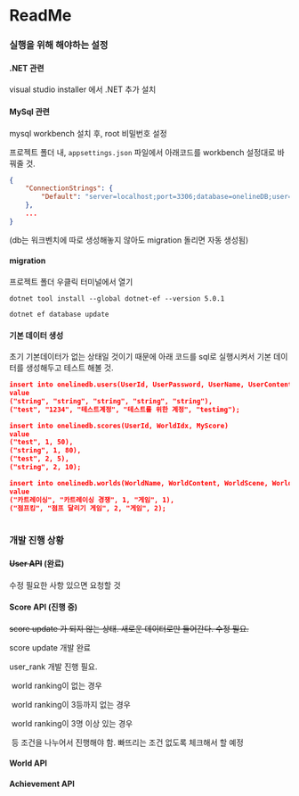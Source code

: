 # ReadMe

### 실행을 위해 해야하는 설정

#### .NET 관련

visual studio installer 에서 .NET 추가 설치



#### MySql 관련

mysql workbench 설치 후, root 비밀번호 설정

프로젝트 폴더 내, `appsettings.json` 파일에서 아래코드를 workbench 설정대로 바꿔줄 것.

```json
{
    "ConnectionStrings": {
        "Default": "server=localhost;port=3306;database=onelineDB;user=root;password=[pw]"
    },
    ...
}
```

 (db는 워크벤치에 따로 생성해놓지 않아도 migration 돌리면 자동 생성됨)



#### migration

프로젝트 폴더 우클릭 터미널에서 열기

 `dotnet tool install --global dotnet-ef --version 5.0.1`

`dotnet ef database update`



#### 기본 데이터 생성

초기 기본데이터가 없는 상태일 것이기 때문에 아래 코드를 sql로 실행시켜서 기본 데이터를 생성해두고 테스트 해볼 것.

```json
insert into onelinedb.users(UserId, UserPassword, UserName, UserContent, UserImg)
value
("string", "string", "string", "string", "string"),
("test", "1234", "테스트계정", "테스트를 위한 계정", "testimg");

insert into onelinedb.scores(UserId, WorldIdx, MyScore)
value
("test", 1, 50),
("string", 1, 80),
("test", 2, 5),
("string", 2, 10);

insert into onelinedb.worlds(WorldName, WorldContent, WorldScene, WorldCategory, WorldImg)
value
("카트레이싱", "카트레이싱 경쟁", 1, "게임", 1),
("점프킹", "점프 달리기 게임", 2, "게임", 2);



```





### 개발 진행 상황

#### ~~User API~~ (완료)

수정 필요한 사항 있으면 요청할 것

#### Score API (진행 중)

~~score update 가 되지 않는 상태. 새로운 데이터로만 들어간다. 수정 필요.~~

score update 개발 완료

user_rank 개발 진행 필요.

​	world ranking이 없는 경우

​	world ranking이 3등까지 없는 경우

​	world ranking이 3명 이상 있는 경우

​	등 조건을 나누어서 진행해야 함. 빠뜨리는 조건 없도록 체크해서 할 예정

#### World API



#### Achievement API
